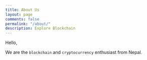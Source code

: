 ```yaml
---
title: About Us
layout: page
comments: false
permalink: "/about/"
description: Explore Blockchain
---
```


Hello,
 
 We are the `blockchain` and `cryptocurrency` enthusiast from Nepal.